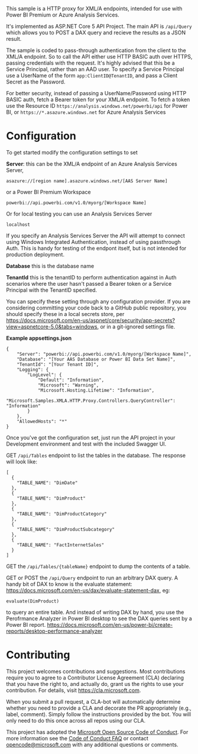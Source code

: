 
This sample is a HTTP proxy for XML/A endpoints, intended for use with Power BI Premium or Azure Analysis Services.

It's implemented as ASP.NET Core 5 API Project. The main API is `/api/Query` which allows you to POST a DAX query and recieve the results as a JSON result.

The sample is coded to pass-through authentication from the client to the XML/A endpoint.  So to call the API either use HTTP BASIC auth over HTTPS, passing credentials with the request.  It's highly advised that this be a Service Principal, rather than an AAD user.  To specify a Service Principal use a UserName of the form `app:ClientID@TenantID`, and pass a Client Secret as the Password.

For better security, instead of passing a UserName/Password using HTTP BASIC auth, fetch a Bearer token for your XML/A endpoint.  To fetch a token use the Resource ID `https://analysis.windows.net/powerbi/api` for Power BI, or `https://*.asazure.windows.net` for Azure Analysis Services

# Configuration
To get started modify the configuration settings to set 

**Server**: this can be the XML/A endpoint of an Azure Analysis Services Server, 

`asazure://[region name].asazure.windows.net/[AAS Server Name]`

or a Power BI Premium Workspace

`powerbi://api.powerbi.com/v1.0/myorg/[Workspace Name]`

Or for local testing you can use an Analysis Services Server

`localhost`

If you specify an Analysis Services Server the API will attempt to connect using Windows Integrated Authentication, instead of using passthrough Auth.  This is handy for testing of the endpont itself, but is not intended for production deployment.

**Database**  this is the database name

**TenantId**  this is the tenantID to perform authentication against in Auth scenarios where the user hasn't passed a Bearer token or a Service Principal with the TenantID specified.

You can specify these setting through any configuration provider.  If you are considering committing your code back to a GitHub public repository, you should specify these in a local secrets store, per https://docs.microsoft.com/en-us/aspnet/core/security/app-secrets?view=aspnetcore-5.0&tabs=windows, or in a git-ignored settings file.

**Example appsettings.json**
```
{
    "Server": "powerbi://api.powerbi.com/v1.0/myorg/[Workspace Name]",
    "Database": "[Your AAS Database or Power BI Data Set Name]",
    "TenantId": "[Your Tenant ID]",
    "Logging": {
        "LogLevel": {
            "Default": "Information",
            "Microsoft": "Warning",
            "Microsoft.Hosting.Lifetime": "Information",
            "Microsoft.Samples.XMLA.HTTP.Proxy.Controllers.QueryController":  "Information"
        }
    },
    "AllowedHosts": "*"
}

```

Once you've got the configuration set, just run the API project in your Development environment and test with the included Swagger UI.  

GET `/api/Tables` endpoint to list the tables in the database.  The response will look like:

```
[
  {
    "TABLE_NAME": "DimDate"
  },
  {
    "TABLE_NAME": "DimProduct"
  },
  {
    "TABLE_NAME": "DimProductCategory"
  },
  {
    "TABLE_NAME": "DimProductSubcategory"
  },
  {
    "TABLE_NAME": "FactInternetSales"
  }
]
```

GET the `/api/Tables/{tableName}` endpoint to dump the contents of a table.


GET or POST the `/api/Query` endpoint to run an arbitrary DAX query.  A handy bit of DAX to know is the evaluate statement: https://docs.microsoft.com/en-us/dax/evaluate-statement-dax, eg:

`evaluate(DimProduct)`

to query an entire table. And instead of writing DAX by hand, you use the Perofrmance Analyzer in Power BI desktop to see the DAX queries sent by a Power BI report. https://docs.microsoft.com/en-us/power-bi/create-reports/desktop-performance-analyzer



# Contributing

This project welcomes contributions and suggestions.  Most contributions require you to agree to a
Contributor License Agreement (CLA) declaring that you have the right to, and actually do, grant us
the rights to use your contribution. For details, visit https://cla.microsoft.com.

When you submit a pull request, a CLA-bot will automatically determine whether you need to provide
a CLA and decorate the PR appropriately (e.g., label, comment). Simply follow the instructions
provided by the bot. You will only need to do this once across all repos using our CLA.

This project has adopted the [Microsoft Open Source Code of Conduct](https://opensource.microsoft.com/codeofconduct/).
For more information see the [Code of Conduct FAQ](https://opensource.microsoft.com/codeofconduct/faq/) or
contact [opencode@microsoft.com](mailto:opencode@microsoft.com) with any additional questions or comments.
